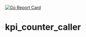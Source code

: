 [![Go Report Card](https://goreportcard.com/badge/github.com/Altenrion/kpi_counter_caller)](https://goreportcard.com/report/github.com/Altenrion/kpi_counter_caller)

# kpi_counter_caller
